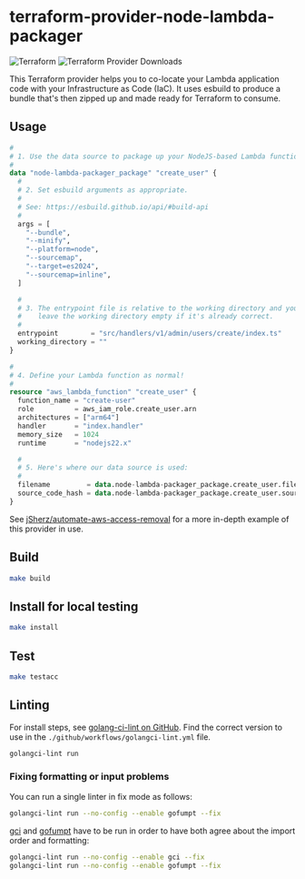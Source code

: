 # terraform-provider-node-lambda-packager

![Terraform](https://img.shields.io/badge/terraform-%235835CC.svg?style=for-the-badge&logo=terraform&logoColor=white) ![Terraform Provider Downloads](https://img.shields.io/terraform/provider/dt/4103.svg?style=for-the-badge)

This Terraform provider helps you to co-locate your Lambda application code
with your Infrastructure as Code (IaC). It uses esbuild to produce a bundle
that's then zipped up and made ready for Terraform to consume.

## Usage

```terraform
#
# 1. Use the data source to package up your NodeJS-based Lambda function.
#
data "node-lambda-packager_package" "create_user" {
  #
  # 2. Set esbuild arguments as appropriate.
  #
  # See: https://esbuild.github.io/api/#build-api
  #
  args = [
    "--bundle",
    "--minify",
    "--platform=node",
    "--sourcemap",
    "--target=es2024",
    "--sourcemap=inline",
  ]

  #
  # 3. The entrypoint file is relative to the working directory and you can
  #    leave the working directory empty if it's already correct.
  #
  entrypoint        = "src/handlers/v1/admin/users/create/index.ts"
  working_directory = ""
}

#
# 4. Define your Lambda function as normal!
#
resource "aws_lambda_function" "create_user" {
  function_name = "create-user"
  role          = aws_iam_role.create_user.arn
  architectures = ["arm64"]
  handler       = "index.handler"
  memory_size   = 1024
  runtime       = "nodejs22.x"

  #
  # 5. Here's where our data source is used:
  #
  filename         = data.node-lambda-packager_package.create_user.filename
  source_code_hash = data.node-lambda-packager_package.create_user.source_code_hash
}
```

See [jSherz/automate-aws-access-removal] for a more in-depth example of this
provider in use.

[jSherz/automate-aws-access-removal]: https://github.com/jSherz/automate-aws-access-removal

## Build

```bash
make build
```

## Install for local testing

```bash
make install
```

## Test

```bash
make testacc
```

## Linting

For install steps, see [golang-ci-lint on GitHub]. Find the correct version to
use in the `./github/workflows/golangci-lint.yml` file.

[golang-ci-lint on GitHub]: https://github.com/golangci/golangci-lint

```bash
golangci-lint run
```

### Fixing formatting or input problems

You can run a single linter in fix mode as follows:

```bash
golangci-lint run --no-config --enable gofumpt --fix
```

[gci] and [gofumpt] have to be run in order to have both agree about the import
order and formatting:

```bash
golangci-lint run --no-config --enable gci --fix
golangci-lint run --no-config --enable gofumpt --fix
```

[gci]: https://github.com/daixiang0/gci
[gofumpt]: https://github.com/mvdan/gofumpt
